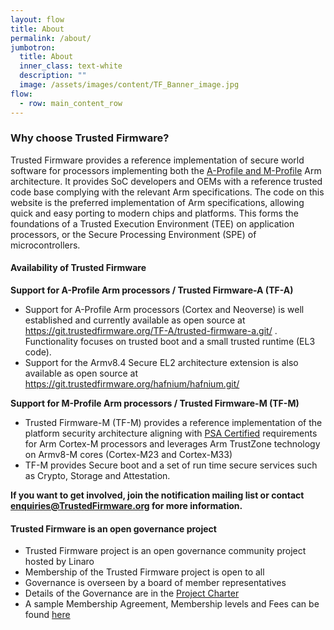 ```yaml
---
layout: flow
title: About
permalink: /about/
jumbotron:
  title: About
  inner_class: text-white
  description: ""
  image: /assets/images/content/TF_Banner_image.jpg
flow:
  - row: main_content_row
---
```


### Why choose Trusted Firmware?

Trusted Firmware provides a reference implementation of secure world software for processors implementing both the [A-Profile and M-Profile](https://developer.arm.com/products/architecture) Arm architecture. It provides SoC developers and OEMs with a reference trusted code base complying with the relevant Arm specifications. The code on this website is the preferred implementation of Arm specifications, allowing quick and easy porting to modern chips and platforms. This forms the foundations of a Trusted Execution Environment (TEE) on application processors, or the Secure Processing Environment (SPE) of microcontrollers.

#### Availability of Trusted Firmware

**Support for A-Profile Arm processors / Trusted Firmware-A (TF-A)**

- Support for A-Profile Arm processors (Cortex and Neoverse) is well established and currently available as open source at https://git.trustedfirmware.org/TF-A/trusted-firmware-a.git/ . Functionality focuses on trusted boot and a small trusted runtime (EL3 code).
- Support for the Armv8.4 Secure EL2 architecture extension is also available as open source at https://git.trustedfirmware.org/hafnium/hafnium.git/

**Support for M-Profile Arm processors / Trusted Firmware-M (TF-M)**

- Trusted Firmware-M (TF-M) provides a reference implementation of the platform security architecture aligning with [PSA Certified](https://www.psacertified.org/) requirements for Arm Cortex-M processors and leverages Arm TrustZone technology on Armv8-M cores (Cortex-M23 and Cortex-M33)
- TF-M provides Secure boot and a set of run time secure services such as Crypto, Storage and Attestation.

**If you want to get involved, join the notification mailing list or contact enquiries@TrustedFirmware.org for more information.**

#### Trusted Firmware is an open governance project

- Trusted Firmware project is an open governance community project hosted by Linaro
- Membership of the Trusted Firmware project is open to all
- Governance is overseen by a board of member representatives
- Details of the Governance are in the [Project Charter](/docs/Trusted_Firmware_Charter_v_2021-03-19.pdf)
- A sample Membership Agreement, Membership levels and Fees can be found [here](/docs/Trusted_Firmware_Membership_Agreement_and_Fee_Table_v_2021_03_17.pdf)
